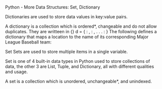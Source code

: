 Python - More Data Structures: Set, Dictionary

Dictionaries are used to store data values in key:value pairs.

A dictionary is a collection which is ordered*, changeable and do not allow duplicates.
They are writteen in {}
d = {
    <key>: <value>,
    <key>: <value>,
      .
      .
      .
    <key>: <value>
}
The following defines a dictionary that maps a location to the name of its corresponding Major League Baseball team:

Set
Sets are used to store multiple items in a single variable.

Set is one of 4 built-in data types in Python used to store collections of data, the other 3 are List, Tuple, and Dictionary, all with different qualities and usage.

A set is a collection which is unordered, unchangeable*, and unindexed.